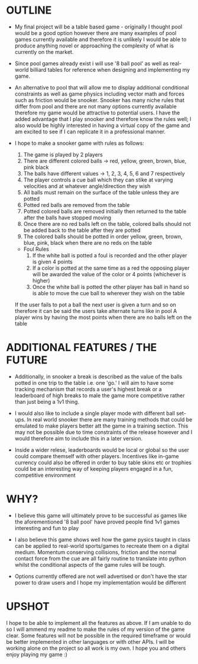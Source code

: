 # OUTLINE

* My final project will be a table based game - originally I thought pool would be a good option however there are many examples of pool games currently available and therefore it is unlikely I would be able to produce anything novel or approaching the complexity of what is currently on the market.

* Since pool games already exist i will use '8 ball pool' as well as real-world billiard tables for reference when designing and implementing my game.

* An alternative to pool that will allow me to display additional conditional constraints as well as game physics including vector math and forces such as friction would be snooker. Snooker has many niche rules that differ from pool and there are not many options currently available therefore my game would be attractive to potential users. I have the added advantage that I play snooker and therefore know the rules well; I also would be highly interested in having a virtual copy of the game and am excited to see if I can replicate it in a professional manner.

* I hope to make a snooker game with rules as follows:
    1. The game is played by 2 players
    2. There are different colored balls &rarr; red, yellow, green, brown, blue, pink black
    3. The balls have different values &rarr; 1, 2, 3, 4, 5, 6 and 7 respectively
    4. The player controls a cue ball which they can stike at varying velocities and at whatever angle/direction they wish
    5. All balls must remain on the surface of the table unless they are potted
    6. Potted red balls are removed from the table
    7. Potted colored balls are removed initially then returned to the table after the balls have stopped moving
    8. Once there are no red balls left on the table, colored balls should not be added back to the table after they are potted
    9. The colored balls should be potted in order yellow, green, brown, blue, pink, black when there are no reds on the table

    * Foul Rules
        1. If the white ball is potted a foul is recorded and the other player is given 4 points
        2. If a color is potted at the same time as a red the opposing player will be awarded the value of the color or 4 points (whichever is higher)
        3. Once the white ball is potted the other player has ball in hand so is able to move the cue ball to wherever they wish on the table
        
    If the user fails to pot a ball the next user is given a turn and so on therefore it can be said the users take alternate turns like in pool
    A player wins by having the most points when there are no balls left on the table

# ADDITIONAL FEATURES / THE FUTURE

* Additionally, in snooker a break is described as the value of the balls potted in one trip to the table i.e. one 'go.' I will aim to have some tracking mechanism that records a user's highest break or a leaderboard of high breaks to male the game more competitive rather than just being a 1v1 thing.

* I would also like to include a single player mode with different ball set-ups. In real world snooker there are many training methods that could be emulated to make players better att the game in a training section. This may not be possible due to time constraints of the release however and I would therefore aim to include this in a later version.

* Inside a wider relese, leaderboards would be local or global so the user could compare themself with other players. Incentives like in-game currency could also be offered in order to buy table skins etc or trophies could be an interesting way of keeping players engaged in a fun, competitive environment

# WHY?

* I believe this game will ultimately prove to be successful as games like the aforementioned '8 ball pool' have proved people find 1v1 games interesting and fun to play

* I also believe this game shows well how the game pysics taught in class can be applied to real-world sports/games to recreate them on a digital medium. Momentum conserving collisions, friction and the normal contact force from the cue are all fairly routine to translate into python whilst the conditional aspects of the game rules will be tough. 

* Options currently offered are not well advertised or don't have the star power to draw users and I hope my implementation would be different

# UPSHOT

I hope to be able to implement all the features as above. If I am unable to do so I will ammend my readme to make the rules of my version of the game clear. Some features will not be possible in the required timeframe or would be better implemented in other languages or with other APIs. I will be working alone on the project so all work is my own. I hope you and others enjoy playing my game :)

